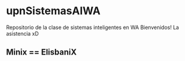 # upnSistemasAIWA
Repositorio de la clase de sistemas inteligentes en WA
Bienvenidos!
La asistencia xD
## Minix == ElisbaniX
